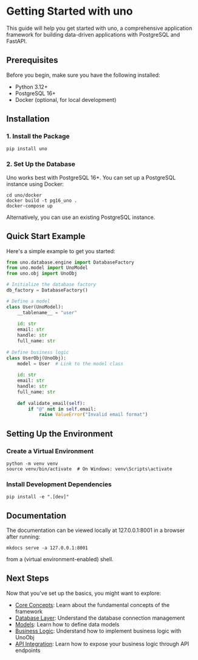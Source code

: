 # Getting Started with uno

This guide will help you get started with uno, a comprehensive application framework for building data-driven applications with PostgreSQL and FastAPI.

## Prerequisites

Before you begin, make sure you have the following installed:

- Python 3.12+
- PostgreSQL 16+
- Docker (optional, for local development)

## Installation

### 1. Install the Package

```console
pip install uno
```

### 2. Set Up the Database

Uno works best with PostgreSQL 16+. You can set up a PostgreSQL instance using Docker:

```console
cd uno/docker
docker build -t pg16_uno .
docker-compose up
```

Alternatively, you can use an existing PostgreSQL instance.

## Quick Start Example

Here's a simple example to get you started:

```python
from uno.database.engine import DatabaseFactory
from uno.model import UnoModel
from uno.obj import UnoObj

# Initialize the database factory
db_factory = DatabaseFactory()

# Define a model
class User(UnoModel):
    __tablename__ = "user"
    
    id: str
    email: str
    handle: str
    full_name: str
    
# Define business logic
class UserObj(UnoObj):
    model = User  # Link to the model class
    
    id: str
    email: str
    handle: str
    full_name: str
    
    def validate_email(self):
        if "@" not in self.email:
            raise ValueError("Invalid email format")
```

## Setting Up the Environment

### Create a Virtual Environment

```console
python -m venv venv
source venv/bin/activate  # On Windows: venv\Scripts\activate
```

### Install Development Dependencies

```console
pip install -e ".[dev]"
```

## Documentation

The documentation can be viewed locally at 127.0.0.1:8001 in a browser after running:

```console
mkdocs serve -a 127.0.0.1:8001
```

from a (virtual environment-enabled) shell.

## Next Steps

Now that you've set up the basics, you might want to explore:

- [Core Concepts](architecture/overview.md): Learn about the fundamental concepts of the framework
- [Database Layer](database/overview.md): Understand the database connection management
- [Models](models/overview.md): Learn how to define data models
- [Business Logic](business_logic/overview.md): Understand how to implement business logic with UnoObj
- [API Integration](api/overview.md): Learn how to expose your business logic through API endpoints
